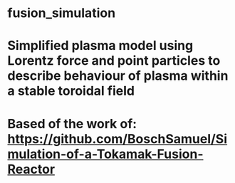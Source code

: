# fusion_simulation
# Simplified plasma model using Lorentz force and point particles to describe behaviour of plasma within a stable toroidal field
# Based of the work of: https://github.com/BoschSamuel/Simulation-of-a-Tokamak-Fusion-Reactor

